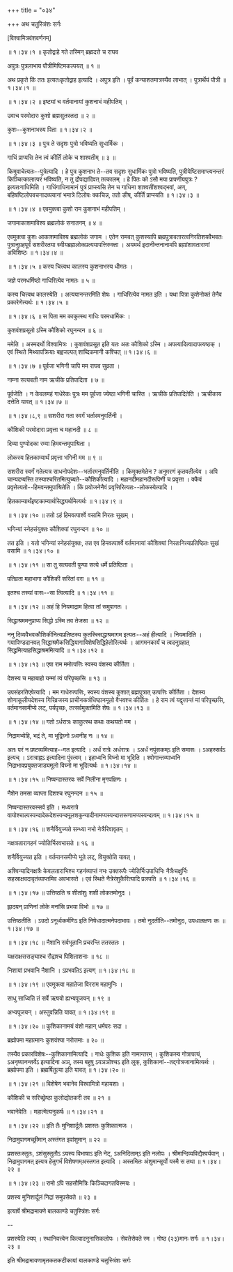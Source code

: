 +++
title = "०३४"

+++
अथ चतुस्त्रिंशः सर्गः  

\[विश्वामित्रवंशवर्णनम्\]  

 ॥ १।३४।१ ॥ कृतोद्वाहे गते तस्मिन् ब्रह्मदत्ते च राघव  

अपुत्रः पुत्रलाभाय पौत्रीमिष्टिमकल्पयत्  ॥  १  ॥   

अथ प्रकृते किं ततः इत्यतःकृतोद्वाह इत्यादि । अपुत्र इति । पूर्वं कन्याशतमात्रस्यैव लाभात् । पुत्रार्थेयं पौत्री ॥ १।३४।१ ॥   

 ॥ १।३४।२ ॥ इष्ट्यां च वर्तमानायां कुशनाभं महीपतिम् ।  

उवाच परमोदारः कुशो ब्रह्मसुतस्तदा  ॥  २  ॥   

कुशः--कुशनाभस्य पिता ॥ १।३४।२ ॥   

 ॥ १।३४।३ ॥ पुत्र ते सदृशः पुत्रो भविष्यति सुधार्मिकः ।  

गाधिं प्राप्यसि तेन त्वं कीर्तिं लोके च शाश्वतीम्  ॥  ३  ॥   

किमुवाचेत्यतः--पुत्रेत्यादि । हे पुत्र कुशनाभ ते--तव सदृशः सुधार्मिकः पुत्रो भविष्यति, पुत्रीयेष्टिसमाप्त्यनन्तरं किञ्चित्कालात्परं भविष्यति, न तु द्रौपद्यादिवत् तत्कालम् । हे पितः को ऽसौ मया प्रापणीयपुत्रः ? इत्यतःगाधिमिति । गाधिंगाधिनामानं पुत्रं प्राप्स्यसि तेन च गाधिना शाश्वतींशश्वद्भवां, अण्, बहिषष्टिलोपवचनादव्ययानां भमात्रे टिलोपः क्कचिन्न, ततो ङीष्, कीर्तिं प्राप्स्यति ॥ १।३४।३ ॥   

 ॥ १।३४।४ ॥ एवमुक्त्वा कुशो राम कुशनाभं महीपतिम् ।  

जगामाकाशमाविश्य ब्रह्मलोकं सनातनम्  ॥  ४  ॥   

एवमुक्त्वा कुशः आकाशमाविश्य ब्रह्मलोकं जगाम । एतेन रामवत् कुशस्यापि ब्रह्मपुत्रावतारत्वनिरतिशयवैभवतः पुत्रानुग्रहपूर्वं सशरीरतया स्वीयब्रह्मलोकप्रत्ययापत्तिरुक्ता । अयमर्थं इदानीन्तनानामपि ब्रह्मांशावताराणां अविशिष्टः ॥ १।३४।४ ॥   

 ॥ १।३४।५ ॥ कस्य चित्त्वथ कालस्य कुशनाभस्य धीमतः ।  

जज्ञे परमधर्मिष्ठो गाधिरित्येव नामतः  ॥  ५  ॥   

कस्य चित्त्वथ कालस्येति । अत्ययानन्तरमिति शेषः । गाधिरित्येव नामत इति । यथा पित्रा कुशेनोक्तं तेनैव प्रकारेणेत्यर्थः ॥ १।३४।५ ॥   

 ॥ १।३४।६ ॥ स पिता मम काकुत्स्थ गाधिः परमधार्मिकः ।  

कुशवंशप्रसूतो ऽस्मि कौशिको रघुनन्दन  ॥  ६  ॥   

ममेति । अस्मदर्थो विश्वामित्रः । कुशवंशप्रसूत इति यतः अतः कौशिको ऽस्मि । अपत्यादित्वादापत्यष्ठक् । एवं स्थिते मिथ्यापक्रियाः बह्वजल्पत् शाब्दिकमानी कश्चित् ॥ १।३४।६ ॥   

 ॥ १।३४।७ ॥ पूर्वजा भगिनी चापि मम राघव सुव्रता ।  

नाम्ना सत्यवती नाम ऋचीके प्रतिपादिता  ॥  ७  ॥   

पूर्वजेति । न केवलमहं गाधेरेकः पुत्रः मम पूर्वजा ज्येष्ठा भगिनी चास्ति । ऋचीके प्रतिपादितेति । ऋचीकाय दत्तेति यावत् ॥ १।३४।७ ॥   

 ॥ १।३४।८,९ ॥ सशरीरा गता स्वर्गं भर्तारमनुवर्तिनी ।  

कौशिकी परमोदारा प्रवृत्ता च महानदी  ॥  ८  ॥   

दिव्या पुण्योदका रम्या हिमवन्तमुपाश्रिता ।  

लोकस्य हितकाम्यार्थं प्रवृत्ता भगिनी मम  ॥  ९  ॥   

सशरीरा स्वर्गं गतेत्यत्र साधनोपदेशः--भर्तारमनुवर्तिनीति । किमुक्तमेतेन ? अनुमरणं कृतवतीत्येव । अपि चान्यदप्यस्ति तस्याश्चरितमित्युच्यते--कौशिकीत्यादि । महानदीमहानदीरूपिणी च प्रवृत्ता । क्कैवं प्रवृत्तेत्यतो--हिमवन्तमुपाश्रितेति । किं प्रयोजनेनैवं प्रवृत्तिरित्यतः--लोकस्येत्यादि ।  

हितकाम्यार्थंइष्टकाम्यार्थसिद्ध्यर्थमित्यर्थः ॥ १।३४।९ ॥   

 ॥ १।३४।१० ॥ ततो ऽहं हिमवत्पार्श्वे वसामि निरतः सुखम् ।  

भगिन्यां स्नेहसंयुक्तः कौशिक्यां रघुनन्दन  ॥  १०  ॥   

तत इति । यतो भगिन्यां स्नेहसंयुक्तः, तत एव हिमवत्पार्श्वे वर्तमानायां कौशिक्यां निरतःनित्यप्रतिष्ठितः सुखं वसामि ॥ १।३४।१० ॥   

 ॥ १।३४।११ ॥ सा तु सत्यवती पुण्या सत्ये धर्मे प्रतिष्ठिता ।  

पतिव्रता महाभागा कौशिकी सरितां वरा  ॥  ११  ॥   

इतश्च तस्यां वासः--सा त्वित्यादि ॥ १।३४।११ ॥   

 ॥ १।३४।१२ ॥ अहं हि नियमाद्राम हित्वा तां समुपागतः ।  

सिद्धाश्रममनुप्राप्य सिद्धो ऽस्मि तव तेजसा  ॥  १२  ॥   

ननु दिव्यवैभवकौशिकीनित्यप्रतिष्ठस्य कुतस्स्सिद्धाश्रमागम इत्यतः--अहं हीत्यादि । नियमादिति । गयापिण्डदानवत् सिद्धाश्रमैकसिद्धियागाविशेषसिद्धिहेतोरित्यर्थः । आगमनकार्यं च त्वदनुग्रहात् सिद्धमित्याहसिद्धाश्रममित्यादि ॥ १।३४।१२ ॥   

 ॥ १।३४।१३ ॥ एषा राम ममोत्पत्तिः स्वस्य वंशस्य कीर्तिता ।  

देशस्य च महाबाहो यन्मां त्वं परिपृच्छसि  ॥  १३  ॥   

उपसंहरतिएषेत्यादि । मम गाधेरुत्पत्तिः, स्वस्य वंशस्य कुशात् ब्रह्मपुत्रात् उत्पत्तिः कीर्तिता । देशस्य शोणाकूलीयदेशस्य गिरिव्रजस्य प्राचीनकर्त्रधिष्ठानमूलो वैभवश्च कीर्तितः । हे राम त्वं यद्वृत्तान्तं मां परिपृच्छसि, वर्तमानसामीप्ये लट्, पर्यपृच्छः, तत्सर्वमुक्तमिति शेषः ॥ १।३४।१३ ॥   

 ॥ १।३४।१४ ॥ गतो ऽर्धरात्रः काकुत्स्थ कथाः कथयतो मम ।  

निद्रामभ्येहि, भद्रं ते, मा भूद्विघ्नो ऽध्वनीह नः  ॥  १४  ॥   

अतः परं न प्रष्टव्यमित्याह--गत इत्यादि । अर्धं रात्रेः अर्धरात्रः । ऽअर्धं नपुंसकम्ऽ इति समासः । ऽअहस्सर्वऽ इत्यच् । ऽरात्राह्नऽ इत्यादिना पुंस्त्वम् । इहाध्वनि विघ्नो मा भूदिति । श्वोगान्तव्याध्वनि निद्राभावप्रयुक्तजाड्यमूलो विघ्नो मा भूदित्यर्थः ॥ १।३४।१४ ॥   

 ॥ १।३४।१५ ॥ निष्पन्दास्तरवः सर्वे निलीना मृगपक्षिणः ।  

नैशेन तमसा व्याप्ता दिशश्च रघुनन्दन  ॥  १५  ॥   

निष्पन्दास्तरवस्सर्व इति । मध्यरात्रे वायोश्चाल्पस्पन्दादेकदेशस्पन्दमूलशकुन्यादीनामप्यस्पन्दात्तरूणामप्यस्पन्दत्वम् ॥ १।३४।१५ ॥   

 ॥ १।३४।१६ ॥ शनैर्वियुज्यते सन्ध्या नभो नेत्रैरिवावृतम् ।  

नक्षत्रतारागहनं ज्योतिर्भिरवभासते  ॥  १६  ॥   

शनैर्वियुज्यत इति । वर्तमानसमीप्ये भूते लट्, वियुक्तेति यावत् ।  

अश्विन्यादिनक्षत्रैः केवलताराभिश्च गहनंव्याप्तं नभः उक्तरूपैः ज्येतिर्भिःउपाधिभिः नैत्रैःचक्षुर्भिः सहस्राक्षवदावृतंव्याप्तमिव अवभासते । एवं स्थिते नैत्रेरंशुकैरित्यादि प्रलपति ॥ १।३४।१६ ॥   

 ॥ १।३४।१७ ॥ उत्तिष्ठति च शीतांशुः शशी लोकतमोनुदः ।  

ह्लादयन् प्राणिनां लोके मनांसि प्रभया विभो  ॥  १७  ॥   

उत्तिष्ठतीति । ऽउदो ऽनूर्ध्वकर्मणिऽ इति निषेधादात्मनेपदाभावः । तमो नुदतीति--तमोनुदः, उपधालक्षणः कः ॥ १।३४।१७ ॥   

 ॥ १।३४।१८ ॥ नैशानि सर्वभूतानि प्रचरन्ति ततस्ततः ।  

यक्षराक्षससङ्घाश्च रौद्राश्च पिशिताशनाः  ॥  १८  ॥   

निशायां प्रभवानि नैशानि । ऽप्रभवतिऽ इत्यण् ॥ १।३४।१८ ॥   

 ॥ १।३४।१९ ॥ एवमुक्त्वा महातेजा विरराम महामुनिः ।  

साधु साध्विति तं सर्वे ऋषयो ह्यभ्यपूजयन्  ॥  १९  ॥   

अभ्यपूजयन् । अस्तुवन्निति यावत् ॥ १।३४।१९ ॥   

 ॥ १।३४।२० ॥ कुशिकानामयं वंशो महान् धर्मपरः सदा ।  

ब्रह्मोपमा महात्मानः कुशवंश्या नरोत्तमाः  ॥  २०  ॥   

तस्यैव प्रकारविशेषः--कुशिकानामित्यादि । गाधेः कुशिक इति नामान्तरम् । कुशिकस्य गोत्रापत्यं, ऽअनृष्यानन्तर्येऽ इत्यादिना अञ्, तस्य बहुषु ऽयञञोश्चऽ इति लुक्, कुशिकानां--तद्गोत्रजानामित्यर्थः । ब्रह्मोपमा इति । ब्रह्मर्षितुल्या इति यावत् ॥ १।३४।२० ॥   

 ॥ १।३४।२१ ॥ विशेषेण भवानेव विश्वामित्रो महायशाः ।  

कौशिकी च सरिच्छ्रेष्ठा कुलोद्योतकरी तव  ॥  २१  ॥   

भवानेवेति । महात्मेत्यनुकर्षः ॥ १।३४।२१ ॥   

 ॥ १।३४।२२ ॥ इति तैः मुनिशार्दूलैः प्रशस्तः कुशिकात्मजः ।  

निद्रामुपागमच्छ्रीमान् अस्तंगत इवांशुमान्  ॥  २२  ॥   

प्रशस्तःस्तुतः, ऽशंसुस्तुतौऽ ऽयस्य विभाषाऽ इति नेट्, ऽअनिदिताम्ऽ इति नलोपः । श्रीमान्दिव्यविद्यैश्वर्यवान् । निद्रामुपागमत् इत्यत्र हेतुगर्भं विशेषणम्अस्तगत इत्यादि । अस्तमितः अंशुमान्सूर्यो यस्मै स तथा ॥ १।३४।२२ ॥   

 ॥ १।३४।२३ ॥ रामो ऽपि सहसौमित्रिः किञ्चिदागतविस्मयः ।  

प्रशस्य मुनिशार्दूलं निद्रां समुपसेवते  ॥  २३  ॥   

इत्यार्षे श्रीमद्रामायणे बालकाण्डे चतुस्त्रिंशः सर्गः  

--  

प्रशस्येति ल्यप् । स्थानिवत्त्वेन कित्वादनुनासिकलोपः । सेवतेसेवते स्म । गोष्ठ (२३)मानः सर्गः ॥ १।३४।२३ ॥   

इति श्रीमद्रामायणामृतकतकटीकायां बालकाण्डे चतुस्त्रिंशः सर्गः  

  

